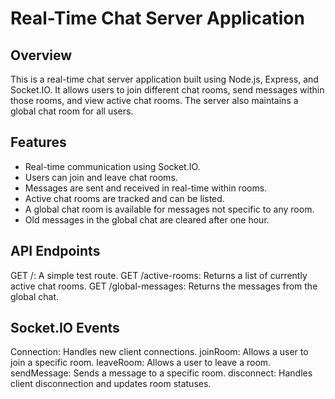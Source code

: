 # Real-Time Chat Server Application

## Overview

This is a real-time chat server application built using Node.js, Express, and Socket.IO. It allows users to join different chat rooms, send messages within those rooms, and view active chat rooms. The server also maintains a global chat room for all users.

## Features

- Real-time communication using Socket.IO.
- Users can join and leave chat rooms.
- Messages are sent and received in real-time within rooms.
- Active chat rooms are tracked and can be listed.
- A global chat room is available for messages not specific to any room.
- Old messages in the global chat are cleared after one hour.

## API Endpoints

GET /: A simple test route.
GET /active-rooms: Returns a list of currently active chat rooms.
GET /global-messages: Returns the messages from the global chat.

## Socket.IO Events

Connection: Handles new client connections.
joinRoom: Allows a user to join a specific room.
leaveRoom: Allows a user to leave a room.
sendMessage: Sends a message to a specific room.
disconnect: Handles client disconnection and updates room statuses.

